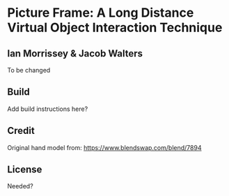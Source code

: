 # Picture Frame: A Long Distance Virtual Object Interaction Technique

## Ian Morrissey & Jacob Walters

To be changed

## Build

Add build instructions here?

## Credit

Original hand model from:
https://www.blendswap.com/blend/7894

## License

Needed?
